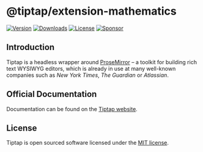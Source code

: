 # @tiptap/extension-mathematics
[![Version](https://img.shields.io/npm/v/@tiptap/extension-mathematics.svg?label=version)](https://www.npmjs.com/package/@tiptap/extension-mathematics)
[![Downloads](https://img.shields.io/npm/dm/@tiptap/extension-mathematics.svg)](https://npmcharts.com/compare/tiptap?minimal=true)
[![License](https://img.shields.io/npm/l/@tiptap/extension-mathematics.svg)](https://www.npmjs.com/package/@tiptap/extension-mathematics)
[![Sponsor](https://img.shields.io/static/v1?label=Sponsor&message=%E2%9D%A4&logo=GitHub)](https://github.com/sponsors/ueberdosis)

## Introduction
Tiptap is a headless wrapper around [ProseMirror](https://ProseMirror.net) – a toolkit for building rich text WYSIWYG editors, which is already in use at many well-known companies such as *New York Times*, *The Guardian* or *Atlassian*.

## Official Documentation
Documentation can be found on the [Tiptap website](https://tiptap.dev).

## License
Tiptap is open sourced software licensed under the [MIT license](https://github.com/ueberdosis/tiptap/blob/main/LICENSE.md).
